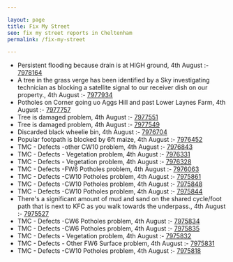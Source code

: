 ```yaml
---

layout: page
title: Fix My Street
seo: fix my street reports in Cheltenham
permalink: /fix-my-street

---
```


<!-- fix_marker starts -->

- Persistent flooding because drain is at HIGH ground, 4th August :- [7978164](https://www.fixmystreet.com/report/7978164)
- A tree in the grass verge has been identified by a Sky investigating technician as blocking a satellite signal to our receiver dish on our property., 4th August :- [7977934](https://www.fixmystreet.com/report/7977934)
- Potholes on Corner going uo Aggs Hill and past Lower Laynes Farm, 4th August :- [7977757](https://www.fixmystreet.com/report/7977757)
- Tree is damaged problem, 4th August :- [7977551](https://www.fixmystreet.com/report/7977551)
- Tree is damaged problem, 4th August :- [7977549](https://www.fixmystreet.com/report/7977549)
- Discarded black wheelie bin, 4th August :- [7976704](https://www.fixmystreet.com/report/7976704)
- Popular footpath is blocked by 6ft maize, 4th August :- [7976452](https://www.fixmystreet.com/report/7976452)
- TMC - Defects -other CW10 problem, 4th August :- [7976843](https://www.fixmystreet.com/report/7976843)
- TMC - Defects - Vegetation problem, 4th August :- [7976331](https://www.fixmystreet.com/report/7976331)
- TMC - Defects - Vegetation problem, 4th August :- [7976328](https://www.fixmystreet.com/report/7976328)
- TMC - Defects -FW6 Potholes problem, 4th August :- [7976063](https://www.fixmystreet.com/report/7976063)
- TMC - Defects -CW10 Potholes problem, 4th August :- [7975861](https://www.fixmystreet.com/report/7975861)
- TMC - Defects -CW10 Potholes problem, 4th August :- [7975848](https://www.fixmystreet.com/report/7975848)
- TMC - Defects -CW10 Potholes problem, 4th August :- [7975844](https://www.fixmystreet.com/report/7975844)
- There's a significant amount of mud and sand on the shared cycle/foot path that is next to KFC as you walk towards the underpass., 4th August :- [7975527](https://www.fixmystreet.com/report/7975527)
- TMC - Defects -CW6 Potholes  problem, 4th August :- [7975834](https://www.fixmystreet.com/report/7975834)
- TMC - Defects -CW6 Potholes  problem, 4th August :- [7975835](https://www.fixmystreet.com/report/7975835)
- TMC - Defects - Vegetation problem, 4th August :- [7975832](https://www.fixmystreet.com/report/7975832)
- TMC - Defects - Other FW6  Surface problem, 4th August :- [7975831](https://www.fixmystreet.com/report/7975831)
- TMC - Defects -CW10 Potholes problem, 4th August :- [7975818](https://www.fixmystreet.com/report/7975818)

<!-- fix_marker ends -->